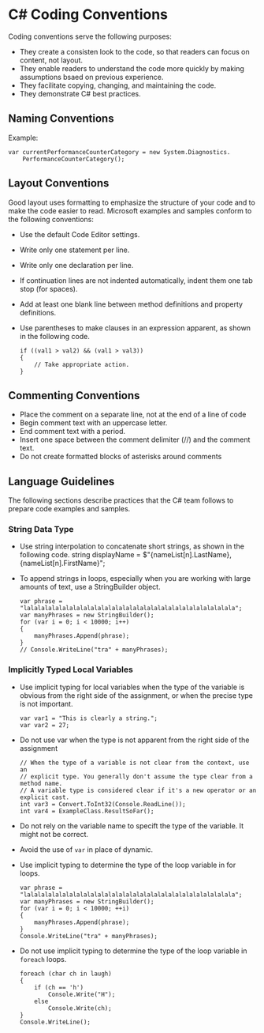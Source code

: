 # C# Coding Conventions

Coding conventions serve the following purposes:
    
- They create a consisten look to the code, so that readers can focus on content, not layout.
- They enable readers to understand the code more quickly by making assumptions bsaed on previous experience.
- They facilitate copying, changing, and maintaining the code.
- They demonstrate C# best practices.


## Naming Conventions

Example:

    var currentPerformanceCounterCategory = new System.Diagnostics.
        PerformanceCounterCategory();


## Layout Conventions

Good layout uses formatting to emphasize the structure of your code and to make the code easier to read. Microsoft examples and samples conform to the following conventions:
    
- Use the default Code Editor settings.
- Write only one statement per line.
- Write only one declaration per line.
- If continuation lines are not indented automatically, indent them one tab stop (for spaces).
- Add at least one blank line between method definitions and property definitions.
- Use parentheses to make clauses in an expression apparent, as shown in the following code.
    
    ```
    if ((val1 > val2) && (val1 > val3))
    {
        // Take appropriate action.
    }
    ```

## Commenting Conventions

- Place the comment on a separate line, not at the end of a line of code
- Begin comment text with an uppercase letter.
- End comment text with a period.
- Insert one space between the comment delimiter (//) and the comment text.
- Do not create formatted blocks of asterisks around comments

## Language Guidelines

The following sections describe practices that the C# team follows to prepare code examples and samples.

### String Data Type

- Use string interpolation to concatenate short strings, as shown in the following code.
string displayName = $"{nameList[n].LastName}, {nameList[n].FirstName}";
- To append strings in loops, especially when you are working with large amounts of text, use a StringBuilder object.

    ```
    var phrase = "lalalalalalalalalalalalalalalalalalalalalalalalalalalalalala";
    var manyPhrases = new StringBuilder();
    for (var i = 0; i < 10000; i++)
    {
        manyPhrases.Append(phrase);
    }
    // Console.WriteLine("tra" + manyPhrases);
    ```
    
### Implicitly Typed Local Variables

- Use implicit typing for local variables when the type of the variable is obvious from the right side of the assignment, or when the precise type is not important.
    
    ```
    var var1 = "This is clearly a string.";
    var var2 = 27;
    ```
    
- Do not use var when the type is not apparent from the right side of the assignment
   
    ```
    // When the type of a variable is not clear from the context, use an
    // explicit type. You generally don't assume the type clear from a method name.
    // A variable type is considered clear if it's a new operator or an explicit cast.
    int var3 = Convert.ToInt32(Console.ReadLine());
    int var4 = ExampleClass.ResultSoFar();
    ```

- Do not rely on the variable name to specift the type of the variable. It might not be correct.

- Avoid the use of `var` in place of dynamic.

- Use implicit typing to determine the type of the loop variable in for loops.

    ```
    var phrase = "lalalalalalalalalalalalalalalalalalalalalalalalalalalalalala";
    var manyPhrases = new StringBuilder();
    for (var i = 0; i < 10000; ++i)
    {
        manyPhrases.Append(phrase);
    }
    Console.WriteLine("tra" + manyPhrases);
    ```

- Do not use implicit typing to determine the type of the loop variable in `foreach` loops.

    ```
    foreach (char ch in laugh)
    {
        if (ch == 'h')
            Console.Write("H");
        else
            Console.Write(ch);
    }
    Console.WriteLine();
